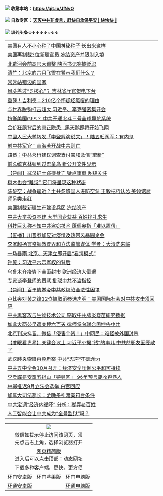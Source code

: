  #### <img src="https://img.icons8.com/color/48/000000/check-all.png"/> 收藏本站： https://git.io/JfNvO 

 #### <img src="https://img.icons8.com/color/48/000000/check-all.png"/> 自救专区： [天灭中共非虚言，赶快自救保平安🍎 快快快 📩](https://github.com/pwgy/td/blob/master/README.md)

 #### <img src="https://img.icons8.com/color/48/000000/check-all.png"/> 墙外头条↓↓↓↓↓↓↓↓ 
<table>  
<tr><td colspan="2" align="left"><a href="https://dwkts8awlbkd7.cloudfront.net/?name=c1206567&key=jdhvxawhshihitwk&from=gy1">美国有人不小心种了中国神秘种子 长出来这样</a></td></tr>
<tr><td colspan="2" align="left"><a href="https://dwkts8awlbkd7.cloudfront.net/?name=c1206538&key=jdhvxawhshihitwk&from=gy1">美国再制裁2位新疆官员 冻结资产并限制入境</a></td></tr>
<tr><td colspan="2" align="left"><a href="https://dwkts8awlbkd7.cloudfront.net/?name=c1206570&key=jdhvxawhshihitwk&from=gy1">北戴河会前高官大调整 陕西书记突被贬职</a></td></tr>
<tr><td colspan="2" align="left"><a href="https://dwkts8awlbkd7.cloudfront.net/?name=c1206544&key=jdhvxawhshihitwk&from=gy1">清竹：北京的六月飞雪在警示我们什么？</a></td></tr>
<tr><td colspan="2" align="left"><a href="https://dwkts8awlbkd7.cloudfront.net/?name=c1206562&key=jdhvxawhshihitwk&from=gy1">常常站错边的国家</a></td></tr>
<tr><td colspan="2" align="left"><a href="https://dwkts8awlbkd7.cloudfront.net/?name=c1206542&key=jdhvxawhshihitwk&from=gy1">风头盖过“习核心”？ 吉林省厅官贺电下台</a></td></tr>
<tr><td colspan="2" align="left"><a href="https://dwkts8awlbkd7.cloudfront.net/?name=c1206583&key=jdhvxawhshihitwk&from=gy1">重磅！吉利德：210亿个怀疑羟氯喹的理由</a></td></tr>
<tr><td colspan="2" align="left"><a href="https://dwkts8awlbkd7.cloudfront.net/?name=c1206534&key=jdhvxawhshihitwk&from=gy1">与世界脱钩打击超大 习近平、李克强密集开会</a></td></tr>
<tr><td colspan="2" align="left"><a href="https://dwkts8awlbkd7.cloudfront.net/?name=c1206554&key=jdhvxawhshihitwk&from=gy1">抗衡美国GPS？ 中共开通北斗三号全球导航系统</a></td></tr>
<tr><td colspan="2" align="left"><a href="https://dwkts8awlbkd7.cloudfront.net/?name=c1206550&key=jdhvxawhshihitwk&from=gy1">金价狂飙背后的真正隐患…黑天鹅即将开始飞翔</a></td></tr>
<tr><td colspan="2" align="left"><a href="https://dwkts8awlbkd7.cloudfront.net/?name=c1206557&key=jdhvxawhshihitwk&from=gy1">中国人民大学转发「李登辉演说文」！陆五毛网军：有内鬼</a></td></tr>
<tr><td colspan="2" align="left"><a href="https://dwkts8awlbkd7.cloudfront.net/?name=c1206575&key=jdhvxawhshihitwk&from=gy1">前中共军官：南海若开战中共则亡</a></td></tr>
<tr><td colspan="2" align="left"><a href="https://dwkts8awlbkd7.cloudfront.net/?name=c1206571&key=jdhvxawhshihitwk&from=gy1">路透：中共央行建议调查支付宝和微信“垄断”</a></td></tr>
<tr><td colspan="2" align="left"><a href="https://dwkts8awlbkd7.cloudfront.net/?name=c1206580&key=jdhvxawhshihitwk&from=gy1">前总统克林顿到过恋童岛 新公开文件显示</a></td></tr>
<tr><td colspan="2" align="left"><a href="https://dwkts8awlbkd7.cloudfront.net/?name=c1206543&key=jdhvxawhshihitwk&from=gy1">【禁闻】武汉护士跳楼身亡 疑点重重 网络关注</a></td></tr>
<tr><td colspan="2" align="left"><a href="https://dwkts8awlbkd7.cloudfront.net/?name=c1206539&key=jdhvxawhshihitwk&from=gy1">树木也会“睡觉” 它们将呈现这种状态</a></td></tr>
<tr><td colspan="2" align="left"><a href="https://dwkts8awlbkd7.cloudfront.net/?name=c1206514&key=jdhvxawhshihitwk&from=gy1">陈破空：战争逼近？土共忽悠国人进防空洞 王毅技巧认怂 美领馆厨师另类走红</a></td></tr>
<tr><td colspan="2" align="left"><a href="https://dwkts8awlbkd7.cloudfront.net/?name=c1206500&key=jdhvxawhshihitwk&from=gy1">美国制裁新疆生产建设兵团 冻结资产</a></td></tr>
<tr><td colspan="2" align="left"><a href="https://dwkts8awlbkd7.cloudfront.net/?name=c1206536&key=jdhvxawhshihitwk&from=gy1">中共大举投资基建 大型国企获益 百姓挣扎求生</a></td></tr>
<tr><td colspan="2" align="left"><a href="https://dwkts8awlbkd7.cloudfront.net/?name=c1206582&key=jdhvxawhshihitwk&from=gy1">科技巨头称不知中共盗窃技术 蓬佩奥指「难以置信」</a></td></tr>
<tr><td colspan="2" align="left"><a href="https://dwkts8awlbkd7.cloudfront.net/?name=c1206531&key=jdhvxawhshihitwk&from=gy1">【直播】川普参加应对疫情及热带风暴圆桌会</a></td></tr>
<tr><td colspan="2" align="left"><a href="https://dwkts8awlbkd7.cloudfront.net/?name=c1206533&key=jdhvxawhshihitwk&from=gy1">李家超扬言整顿教育界和立法监管媒体 学者：大清洗来临</a></td></tr>
<tr><td colspan="2" align="left"><a href="https://dwkts8awlbkd7.cloudfront.net/?name=c1206522&key=jdhvxawhshihitwk&from=gy1">一场暴雨 北京、天津立即开启“看海模式”</a></td></tr>
<tr><td colspan="2" align="left"><a href="https://dwkts8awlbkd7.cloudfront.net/?name=c1206529&key=jdhvxawhshihitwk&from=gy1">钟原：习近平六示军权的背后</a></td></tr>
<tr><td colspan="2" align="left"><a href="https://dwkts8awlbkd7.cloudfront.net/?name=c1206569&key=jdhvxawhshihitwk&from=gy1">乌鲁木齐疫情下全面封市 欧洲经济大倒退</a></td></tr>
<tr><td colspan="2" align="left"><a href="https://dwkts8awlbkd7.cloudfront.net/?name=c1206568&key=jdhvxawhshihitwk&from=gy1">专家谈李登辉的贡献 批驳中共不当指控</a></td></tr>
<tr><td colspan="2" align="left"><a href="https://dwkts8awlbkd7.cloudfront.net/?name=c1206587&key=jdhvxawhshihitwk&from=gy1">【禁闻】百年债券令中共政权陷合法性困境</a></td></tr>
<tr><td colspan="2" align="left"><a href="https://dwkts8awlbkd7.cloudfront.net/?name=c1206581&key=jdhvxawhshihitwk&from=gy1">卢比奥对黄之锋12位被取消参选声明：美国国际社会对中共攻击须回应</a></td></tr>
<tr><td colspan="2" align="left"><a href="https://dwkts8awlbkd7.cloudfront.net/?name=c1206560&key=jdhvxawhshihitwk&from=gy1">中共黑客攻击生物技术公司 窃取中共肺炎疫苗研究数据</a></td></tr>
<tr><td colspan="2" align="left"><a href="https://dwkts8awlbkd7.cloudfront.net/?name=c1206559&key=jdhvxawhshihitwk&from=gy1">加拿大两公民遭关押六百天 律师将向联合国控告中共</a></td></tr>
<tr><td colspan="2" align="left"><a href="https://dwkts8awlbkd7.cloudfront.net/?name=c1206548&key=jdhvxawhshihitwk&from=gy1">北京判决抖音、微信「侵害个资！」中网民：难怪被外国封杀</a></td></tr>
<tr><td colspan="2" align="left"><a href="https://dwkts8awlbkd7.cloudfront.net/?name=c1206515&key=jdhvxawhshihitwk&from=gy1">【睿眼看世界】关键会议上 习近平不提“钱”的事儿 中共的朋友圈要散了</a></td></tr>
<tr><td colspan="2" align="left"><a href="https://dwkts8awlbkd7.cloudfront.net/?name=c1206555&key=jdhvxawhshihitwk&from=gy1">武汉肺炎索赔再添新案 中共“灭声”不遗余力</a></td></tr>
<tr><td colspan="2" align="left"><a href="https://dwkts8awlbkd7.cloudfront.net/?name=c1206573&key=jdhvxawhshihitwk&from=gy1">中共五中全会10月召开：经济安全压倒公平和可持续</a></td></tr>
<tr><td colspan="2" align="left"><a href="https://dwkts8awlbkd7.cloudfront.net/?name=c1206577&key=jdhvxawhshihitwk&from=gy1">李登辉将安葬五指山「特勋区」 96年预言要收容港人</a></td></tr>
<tr><td colspan="2" align="left"><a href="https://dwkts8awlbkd7.cloudfront.net/?name=c1206502&key=jdhvxawhshihitwk&from=gy1">林郑推迟9月立法会选举 白宫回应</a></td></tr>
<tr><td colspan="2" align="left"><a href="https://dwkts8awlbkd7.cloudfront.net/?name=c1206540&key=jdhvxawhshihitwk&from=gy1">加拿大司法部长：孟晚舟引渡案符合条件</a></td></tr>
<tr><td colspan="2" align="left"><a href="https://dwkts8awlbkd7.cloudfront.net/?name=c1206501&key=jdhvxawhshihitwk&from=gy1">中共定调“经济内循环” 分析：糊弄老百姓</a></td></tr>
<tr><td colspan="2" align="left"><a href="https://dwkts8awlbkd7.cloudfront.net/?name=c1206553&key=jdhvxawhshihitwk&from=gy1">人工智能会让中共成为“全景监狱”吗？</a></td></tr>

  </table>
  
  <table>
  <tr>
    <td colspan="3" align="center"><img src="https://cdn.jsdelivr.net/gh/opipe/up/oGate65.jpg"/></td>
  </tr>
  <tr>
    <td colspan="3" align="center">微信如提示停止访问该网页，须<br/>先点击右上角，选择浏览器打开</td>
  <tr>
  <tr>
    <td colspan="3" align="center"><a href="https://gitcdn.xyz/cdn/otiny/up/master/show005.htm">网页精简版</a><br/>进入后可以点击顶部：动态网址</td>
  </tr>
  <tr>
    <td colspan="3" align="center">下载多种客户端，更快，更方便</td>
  <tr>
  <tr>
    <td align="center"><a href="https://cdn.jsdelivr.net/gh/opipe/up/oGatea.apk">环门安卓版</a></td>
    <td align="center"><a href="https://x.co/odisk">环门苹果版</a></td>
    <td align="center"><a href="https://cdn.jsdelivr.net/gh/opipe/up/oGate.zip">环门电脑版</a></td>
  </tr>
  <tr>
    <td align="center"><a href="https://cdn.jsdelivr.net/gh/opipe/up/oPipe.apk">环通安卓版</a></td>
    <td align="center"></td>
    <td align="center"><a href="https://raw.githubusercontent.com/opipe/up/master/oPipe.zip">环通电脑版</a></td>
  </tr>
  
</table>
